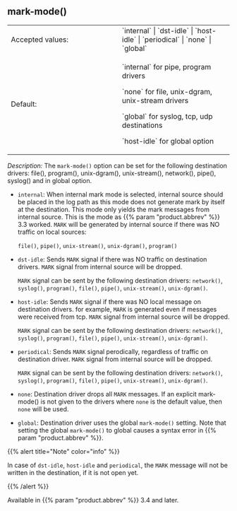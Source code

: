 ---
---
<!-- DISCLAIMER: This file is based on the syslog-ng Open Source Edition documentation https://github.com/balabit/syslog-ng-ose-guides/commit/2f4a52ee61d1ea9ad27cb4f3168b95408fddfdf2 and is used under the terms of The syslog-ng Open Source Edition Documentation License. The file has been modified by Axoflow. -->

## mark-mode()

<table>
<colgroup>
<col style="width: 50%" />
<col style="width: 50%" />
</colgroup>
<tbody>
<tr class="odd">
<td>Accepted values:</td>
<td>`internal` | `dst-idle` | `host-idle` | `periodical` | `none` | `global`</td>
</tr>
<tr class="even">
<td>Default:</td>
<td><p>`internal` for pipe, program drivers</p>
<p>`none` for file, unix-dgram, unix-stream drivers</p>
<p>`global` for syslog, tcp, udp destinations</p>
<p>`host-idle` for global option</p></td>
</tr>
</tbody>
</table>

*Description:* The `mark-mode()` option can be set for the following destination drivers: file(), program(), unix-dgram(), unix-stream(), network(), pipe(), syslog() and in global option.

  - `internal`: When internal mark mode is selected, internal source should be placed in the log path as this mode does not generate mark by itself at the destination. This mode only yields the mark messages from internal source. This is the mode as {{% param "product.abbrev" %}} 3.3 worked. `MARK` will be generated by internal source if there was NO traffic on local sources:
    
    `file()`, `pipe()`, `unix-stream()`, `unix-dgram()`, `program()`

  - `dst-idle`: Sends `MARK` signal if there was NO traffic on destination drivers. `MARK` signal from internal source will be dropped.
    
    `MARK` signal can be sent by the following destination drivers: `network()`, `syslog()`, `program()`, `file()`, `pipe()`, `unix-stream()`, `unix-dgram()`.

  - `host-idle`: Sends `MARK` signal if there was NO local message on destination drivers. for example, `MARK` is generated even if messages were received from tcp. `MARK` signal from internal source will be dropped.
    
    `MARK` signal can be sent by the following destination drivers: `network()`, `syslog()`, `program()`, `file()`, `pipe()`, `unix-stream()`, `unix-dgram()`.

  - `periodical`: Sends `MARK` signal perodically, regardless of traffic on destination driver. `MARK` signal from internal source will be dropped.
    
    `MARK` signal can be sent by the following destination drivers: `network()`, `syslog()`, `program()`, `file()`, `pipe()`, `unix-stream()`, `unix-dgram()`.

  - `none`: Destination driver drops all `MARK` messages. If an explicit mark-mode() is not given to the drivers where `none` is the default value, then `none` will be used.

  - `global`: Destination driver uses the global `mark-mode()` setting. Note that setting the global `mark-mode()` to global causes a syntax error in {{% param "product.abbrev" %}}.


{{% alert title="Note" color="info" %}}

In case of `dst-idle`, `host-idle` and `periodical`, the `MARK` message will not be written in the destination, if it is not open yet.

{{% /alert %}}

Available in {{% param "product.abbrev" %}} 3.4 and later.
